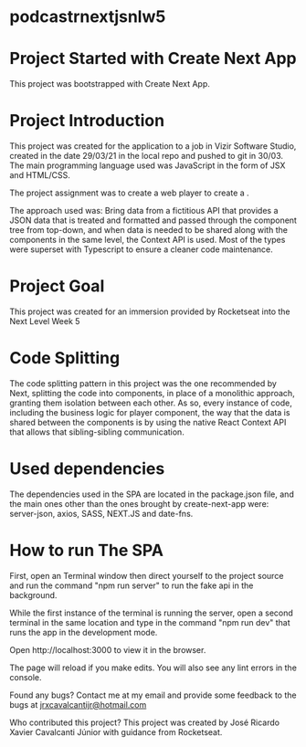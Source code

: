 # podcastrnextjsnlw5

# Project Started with Create Next App
This project was bootstrapped with Create Next App.

# Project Introduction
This project was created for the application to a job in Vizir Software Studio, created in the date 29/03/21 in the local repo and pushed to git in 30/03. The main programming language used was JavaScript in the form of JSX and HTML/CSS.

The project assignment was to create a web player to create a .

The approach used was: Bring data from a fictitious API that provides a JSON data that is treated and formatted and passed through the component tree from top-down, and when data is needed to be shared along with the components in the same level, the Context API is used. Most of the types were superset with Typescript to ensure a cleaner code maintenance.


# Project Goal
This project was created for an immersion provided by Rocketseat into the Next Level Week 5

# Code Splitting
The code splitting pattern in this project was the one recommended by Next, splitting the code into components, in place of a monolithic approach, granting them isolation between each other. As so, every instance of code, including the business logic for player component, the way that the data is shared between the components is by using the native React Context API that allows that sibling-sibling communication.

# Used dependencies
The dependencies used in the SPA are located in the package.json file, and the main ones other than the ones brought by create-next-app were: server-json, axios, SASS, NEXT.JS and date-fns.

# How to run The SPA

First, open an Terminal window then direct yourself to the project source and run the command "npm run server" to run the fake api in the background.

While the first instance of the terminal is running the server, open a second terminal in the same location and type in the command "npm run dev" that runs the app in the development mode.

Open http://localhost:3000 to view it in the browser.

The page will reload if you make edits.
You will also see any lint errors in the console.

Found any bugs?
Contact me at my email and provide some feedback to the bugs at jrxcavalcantijr@hotmail.com

Who contributed this project?
This project was created by José Ricardo Xavier Cavalcanti Júnior with guidance from Rocketseat.
